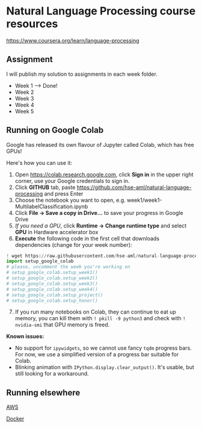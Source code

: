 # Natural Language Processing course resources
https://www.coursera.org/learn/language-processing


## Assignment
I will publish my solution to assignments in each week folder.
* Week 1 --> Done!
* Week 2
* Week 3
* Week 4
* Week 5

## Running on Google Colab
Google has released its own flavour of Jupyter called Colab, which has free GPUs!

Here's how you can use it:
1. Open https://colab.research.google.com, click **Sign in** in the upper right corner, use your Google credentials to sign in.
2. Click **GITHUB** tab, paste https://github.com/hse-aml/natural-language-processing and press Enter
3. Choose the notebook you want to open, e.g. week1/week1-MultilabelClassification.ipynb
4. Click **File -> Save a copy in Drive...** to save your progress in Google Drive
5. _If you need a GPU_, click **Runtime -> Change runtime type** and select **GPU** in Hardware accelerator box
6. **Execute** the following code in the first cell that downloads dependencies (change for your week number):
```python
! wget https://raw.githubusercontent.com/hse-aml/natural-language-processing/master/setup_google_colab.py -O setup_google_colab.py
import setup_google_colab
# please, uncomment the week you're working on
# setup_google_colab.setup_week1()  
# setup_google_colab.setup_week2()
# setup_google_colab.setup_week3()
# setup_google_colab.setup_week4()
# setup_google_colab.setup_project()
# setup_google_colab.setup_honor()
```
7. If you run many notebooks on Colab, they can continue to eat up memory,
you can kill them with `! pkill -9 python3` and check with `! nvidia-smi` that GPU memory is freed.

**Known issues:**
* No support for `ipywidgets`, so we cannot use fancy `tqdm` progress bars.
For now, we use a simplified version of a progress bar suitable for Colab.
* Blinking animation with `IPython.display.clear_output()`.
It's usable, but still looking for a workaround.

## Running elsewhere

[AWS](AWS-tutorial.md)

[Docker](Docker-tutorial.md)
